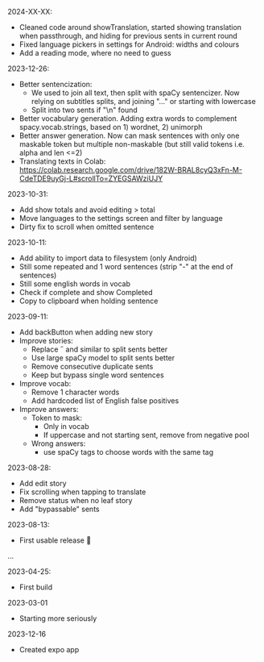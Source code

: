 2024-XX-XX:
- Cleaned code around showTranslation, started showing translation when passthrough, and hiding for previous sents in current round
- Fixed language pickers in settings for Android: widths and colours
- Add a reading mode, where no need to guess



2023-12-26:
- Better sentencization:
  - We used to join all text, then split with spaCy sentencizer. Now relying on subtitles splits, and joining "..." or starting with lowercase
  - Split into two sents if "\n" found
- Better vocabulary generation. Adding extra words to complement spacy.vocab.strings, based on 1) wordnet, 2) unimorph
- Better answer generation. Now can mask sentences with only one maskable token but multiple non-maskable (but still valid tokens i.e. alpha and len <=2)
- Translating texts in Colab: https://colab.research.google.com/drive/182W-BRAL8cyQ3xFn-M-CdeTDE9uyGj-L#scrollTo=ZYEGSAWziUJY


2023-10-31:
- Add show totals and avoid editing > total
- Move languages to the settings screen and filter by language
- Dirty fix to scroll when omitted sentence


2023-10-11:
- Add ability to import data to filesystem (only Android)
- Still some repeated and 1 word sentences (strip "-" at the end of sentences)
- Still some english words in vocab
- Check if complete and show Completed
- Copy to clipboard when holding sentence

2023-09-11:
- Add backButton when adding new story
- Improve stories:
  - Replace ˝ and similar to split sents better 
  - Use large spaCy model to split sents better
  - Remove consecutive duplicate sents
  - Keep but bypass single word sentences
- Improve vocab:
    - Remove 1 character words
    - Add hardcoded list of English false positives
- Improve answers:
  - Token to mask: 
      - Only in vocab
      - If uppercase and not starting sent, remove from negative pool
  - Wrong answers:
    - use spaCy tags to choose words with the same tag

2023-08-28:
- Add edit story
- Fix scrolling when tapping to translate
- Remove status when no leaf story
- Add "bypassable" sents

2023-08-13:
- First usable release 🎉

...

2023-04-25:
- First build

2023-03-01
- Starting more seriously

2023-12-16
- Created expo app
